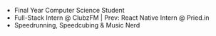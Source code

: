 - Final Year Computer Science Student
- Full-Stack Intern @ ClubzFM | Prev: React Native Intern @ Pried.in
- Speedrunning, Speedcubing & Music Nerd
